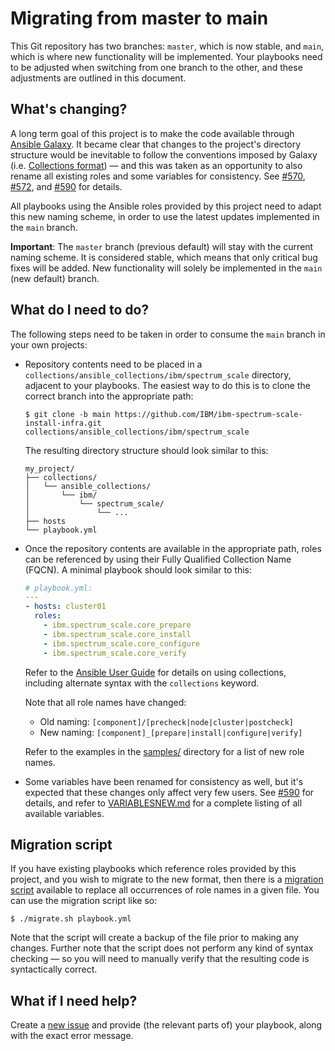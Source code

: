 # Migrating from master to main

This Git repository has two branches: `master`, which is now stable, and `main`, which is where new functionality will be implemented. Your playbooks need to be adjusted when switching from one branch to the other, and these adjustments are outlined in this document.

## What's changing?

A long term goal of this project is to make the code available through [Ansible Galaxy](https://galaxy.ansible.com/). It became clear that changes to the project's directory structure would be inevitable to follow the conventions imposed by Galaxy (i.e. [Collections format](https://docs.ansible.com/ansible/latest/user_guide/collections_using.html)) — and this was taken as an opportunity to also rename all existing roles and some variables for consistency. See [#570](https://github.com/IBM/ibm-spectrum-scale-install-infra/pull/570), [#572](https://github.com/IBM/ibm-spectrum-scale-install-infra/pull/572), and [#590](https://github.com/IBM/ibm-spectrum-scale-install-infra/pull/590) for details.

All playbooks using the Ansible roles provided by this project need to adapt this new naming scheme, in order to use the latest updates implemented in the `main` branch.

**Important**: The `master` branch (previous default) will stay with the current naming scheme. It is considered stable, which means that only critical bug fixes will be added. New functionality will solely be implemented in the `main` (new default) branch.

## What do I need to do?

The following steps need to be taken in order to consume the `main` branch in your own projects:

-   Repository contents need to be placed in a `collections/ansible_collections/ibm/spectrum_scale` directory, adjacent to your playbooks. The easiest way to do this is to clone the correct branch into the appropriate path:

    ```shell
    $ git clone -b main https://github.com/IBM/ibm-spectrum-scale-install-infra.git collections/ansible_collections/ibm/spectrum_scale
    ```

    The resulting directory structure should look similar to this:

    ```shell
    my_project/
    ├── collections/
    │   └── ansible_collections/
    │       └── ibm/
    │           └── spectrum_scale/
    │               └── ...
    ├── hosts
    └── playbook.yml
    ```

-   Once the repository contents are available in the appropriate path, roles can be referenced by using their Fully Qualified Collection Name (FQCN). A minimal playbook should look similar to this:

    ```yaml
    # playbook.yml:
    ---
    - hosts: cluster01
      roles:
        - ibm.spectrum_scale.core_prepare
        - ibm.spectrum_scale.core_install
        - ibm.spectrum_scale.core_configure
        - ibm.spectrum_scale.core_verify
    ```

    Refer to the [Ansible User Guide](https://docs.ansible.com/ansible/latest/user_guide/collections_using.html#using-collections-in-a-playbook) for details on using collections, including alternate syntax with the `collections` keyword.

    Note that all role names have changed:

    -   Old naming: `[component]/[precheck|node|cluster|postcheck]`
    -   New naming: `[component]_[prepare|install|configure|verify]`

    Refer to the examples in the [samples/](samples/) directory for a list of new role names.

-   Some variables have been renamed for consistency as well, but it's expected that these changes only affect very few users. See [#590](https://github.com/IBM/ibm-spectrum-scale-install-infra/pull/590) for details, and refer to [VARIABLESNEW.md](VARIABLESNEW.md) for a complete listing of all available variables.

## Migration script

If you have existing playbooks which reference roles provided by this project, and you wish to migrate to the new format, then there is a [migration script](migrate.sh) available to replace all occurrences of role names in a given file. You can use the migration script like so:

```shell
$ ./migrate.sh playbook.yml
```

Note that the script will create a backup of the file prior to making any changes. Further note that the script does not perform any kind of syntax checking — so you will need to manually verify that the resulting code is syntactically correct.

## What if I need help?

Create a [new issue](https://github.com/IBM/ibm-spectrum-scale-install-infra/issues/new) and provide (the relevant parts of) your playbook, along with the exact error message.
